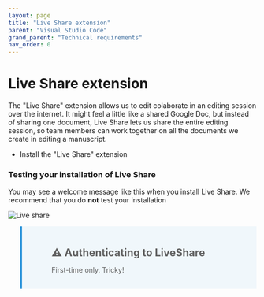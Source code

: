 ```yaml
---
layout: page
title: "Live Share extension"
parent: "Visual Studio Code"
grand_parent: "Technical requirements"
nav_order: 0
---
```


# Live Share extension



The "Live Share" extension allows us to edit colaborate in an editing session over the internet.  It might feel a little like a shared Google Doc, but instead of sharing one document, Live Share lets us share the entire editing session, so team members can work together on all the documents we create in editing a manuscript.

- Install the "Live Share" extension



### Testing your installation of Live Share


You may see a welcome message like this when you install Live Share.  We recommend that you do **not** test your installation

![Live share](../../imgs/liveshare.png)





> ## **⚠️** Authenticating to LiveShare
> First-time only. Tricky!


<style>
    blockquote {
         
     background-color: #f0f7fb;
     background-position: 9px 0px;
     background-repeat: no-repeat;
     border-left: solid 4px #3498db;
     line-height: 18px;
     overflow: hidden;
     padding: 15px 60px;
   font-style: normal;
  
    }
</style>